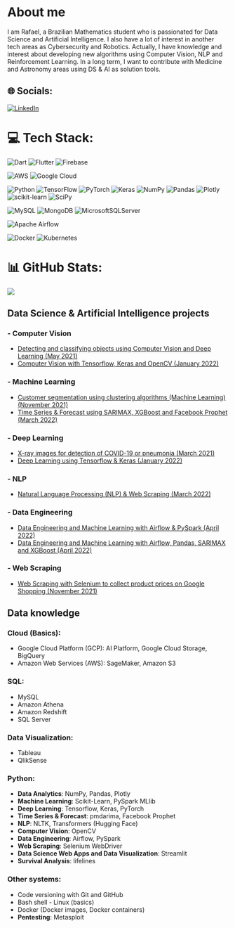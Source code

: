 # About me
I am Rafael, a Brazilian Mathematics student who is passionated for Data Science and Artificial Intelligence. I also have a lot of interest in another tech areas as Cybersecurity and Robotics. Actually, I have knowledge and interest about developing new algorithms using Computer Vision, NLP and Reinforcement Learning. In a long term, I want to contribute with Medicine and Astronomy areas using DS & AI as solution tools.

## 🌐 Socials:
[![LinkedIn](https://img.shields.io/badge/LinkedIn-%230077B5.svg?logo=linkedin&logoColor=white)](https://linkedin.com/in/rafaelcoelho1409) 

# 💻 Tech Stack:
![Dart](https://img.shields.io/badge/dart-%230175C2.svg?style=for-the-badge&logo=dart&logoColor=white) 
![Flutter](https://img.shields.io/badge/Flutter-%2302569B.svg?style=for-the-badge&logo=Flutter&logoColor=white) 
![Firebase](https://img.shields.io/badge/firebase-%23039BE5.svg?style=for-the-badge&logo=firebase) 
  
![AWS](https://img.shields.io/badge/AWS-%23FF9900.svg?style=for-the-badge&logo=amazon-aws&logoColor=white) 
![Google Cloud](https://img.shields.io/badge/Google%20Cloud-%234285F4.svg?style=for-the-badge&logo=google-cloud&logoColor=white) 
  
![Python](https://img.shields.io/badge/python-3670A0?style=for-the-badge&logo=python&logoColor=ffdd54) 
![TensorFlow](https://img.shields.io/badge/TensorFlow-%23FF6F00.svg?style=for-the-badge&logo=TensorFlow&logoColor=white) 
![PyTorch](https://img.shields.io/badge/PyTorch-%23EE4C2C.svg?style=for-the-badge&logo=PyTorch&logoColor=white) 
![Keras](https://img.shields.io/badge/Keras-%23D00000.svg?style=for-the-badge&logo=Keras&logoColor=white) 
![NumPy](https://img.shields.io/badge/numpy-%23013243.svg?style=for-the-badge&logo=numpy&logoColor=white) 
![Pandas](https://img.shields.io/badge/pandas-%23150458.svg?style=for-the-badge&logo=pandas&logoColor=white) 
![Plotly](https://img.shields.io/badge/Plotly-%233F4F75.svg?style=for-the-badge&logo=plotly&logoColor=white) 
![scikit-learn](https://img.shields.io/badge/scikit--learn-%23F7931E.svg?style=for-the-badge&logo=scikit-learn&logoColor=white) 
![SciPy](https://img.shields.io/badge/SciPy-%230C55A5.svg?style=for-the-badge&logo=scipy&logoColor=%white) 
  
![MySQL](https://img.shields.io/badge/mysql-%2300f.svg?style=for-the-badge&logo=mysql&logoColor=white) 
![MongoDB](https://img.shields.io/badge/MongoDB-%234ea94b.svg?style=for-the-badge&logo=mongodb&logoColor=white) 
![MicrosoftSQLServer](https://img.shields.io/badge/Microsoft%20SQL%20Sever-CC2927?style=for-the-badge&logo=microsoft%20sql%20server&logoColor=white) 
  
![Apache Airflow](https://img.shields.io/badge/Apache%20Airflow-017CEE?style=for-the-badge&logo=Apache%20Airflow&logoColor=white) 
  
![Docker](https://img.shields.io/badge/docker-%230db7ed.svg?style=for-the-badge&logo=docker&logoColor=white)
![Kubernetes](https://img.shields.io/badge/kubernetes-%23326ce5.svg?style=for-the-badge&logo=kubernetes&logoColor=white)
# 📊 GitHub Stats:
![](https://github-readme-stats.vercel.app/api/top-langs/?username=rafaelcoelho1409&theme=dark&hide_border=false&include_all_commits=false&count_private=false&layout=compact)

## Data Science & Artificial Intelligence projects
### - Computer Vision
- [Detecting and classifying objects using Computer Vision and Deep Learning (May 2021)](https://github.com/rafaelcoelho1409/Computer_Vision_AI_1)
- [Computer Vision with Tensorflow, Keras and OpenCV (January 2022)](https://github.com/rafaelcoelho1409/ComputerVision)
### - Machine Learning
- [Customer segmentation using clustering algorithms (Machine Learning) (November 2021)](https://github.com/rafaelcoelho1409/CustomerSegmentation)
- [Time Series & Forecast using SARIMAX, XGBoost and Facebook Prophet (March 2022)](https://github.com/rafaelcoelho1409/TimeSeriesForecast)
### - Deep Learning
- [X-ray images for detection of COVID-19 or pneumonia (March 2021)](https://github.com/rafaelcoelho1409/Chest-X-Ray-COVID-19)
- [Deep Learning using Tensorflow & Keras (January 2022)](https://github.com/rafaelcoelho1409/DeepLearning)
### - NLP
- [Natural Language Processing (NLP) & Web Scraping (March 2022)](https://github.com/rafaelcoelho1409/NLP-WebScraping)
### - Data Engineering
- [Data Engineering and Machine Learning with Airflow & PySpark (April 2022)](https://github.com/rafaelcoelho1409/DataEngineering)
- [Data Engineering and Machine Learning with Airflow, Pandas, SARIMAX and XGBoost (April 2022)](https://github.com/rafaelcoelho1409/DataEngineering2)
### - Web Scraping
- [Web Scraping with Selenium to collect product prices on Google Shopping (November 2021)](https://github.com/rafaelcoelho1409/GoogleShoppingBot)
  
## Data knowledge
### Cloud (Basics):
- Google Cloud Platform (GCP): AI Platform, Google Cloud Storage, BigQuery
- Amazon Web Services (AWS): SageMaker, Amazon S3
### SQL: 
- MySQL
- Amazon Athena
- Amazon Redshift 
- SQL Server 
### Data Visualization: 
- Tableau
- QlikSense
### Python:
- **Data Analytics**: NumPy, Pandas, Plotly
- **Machine Learning**: Scikit-Learn, PySpark MLlib
- **Deep Learning**: Tensorflow, Keras, PyTorch
- **Time Series & Forecast**: pmdarima, Facebook Prophet
- **NLP**: NLTK, Transformers (Hugging Face)
- **Computer Vision**: OpenCV
- **Data Engineering**: Airflow, PySpark
- **Web Scraping**: Selenium WebDriver
- **Data Science Web Apps and Data Visualization**: Streamlit
- **Survival Analysis**: lifelines
### Other systems:
- Code versioning with Git and GitHub
- Bash shell - Linux (basics)
- Docker (Docker images, Docker containers)
- **Pentesting**: Metasploit
